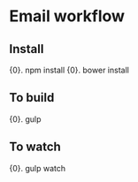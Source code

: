 # Email workflow



## Install

{0}. npm install
{0}. bower install




## To build 

{0}. gulp




## To watch 

{0}. gulp watch

